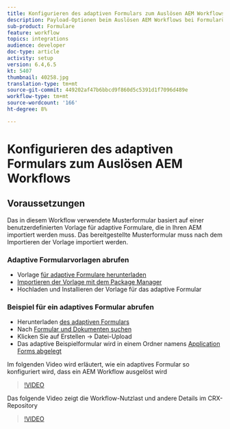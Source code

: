 ```yaml
---
title: Konfigurieren des adaptiven Formulars zum Auslösen AEM Workflows
description: Payload-Optionen beim Auslösen AEM Workflows bei Formularübermittlung konfigurieren
sub-product: Formulare
feature: workflow
topics: integrations
audience: developer
doc-type: article
activity: setup
version: 6.4,6.5
kt: 5407
thumbnail: 40258.jpg
translation-type: tm+mt
source-git-commit: 449202af47b6bbcd9f860d5c5391d1f7096d489e
workflow-type: tm+mt
source-wordcount: '166'
ht-degree: 8%

---
```



# Konfigurieren des adaptiven Formulars zum Auslösen AEM Workflows

## Voraussetzungen

Das in diesem Workflow verwendete Musterformular basiert auf einer benutzerdefinierten Vorlage für adaptive Formulare, die in Ihren AEM importiert werden muss. Das bereitgestellte Musterformular muss nach dem Importieren der Vorlage importiert werden.

### Adaptive Formularvorlagen abrufen

* Vorlage [für adaptive Formulare herunterladen](assets/af-form-template.zip)
* [Importieren der Vorlage mit dem Package Manager](http://localhost:4502/crx/packmgr/index.jsp)
* Hochladen und Installieren der Vorlage für das adaptive Formular

### Beispiel für ein adaptives Formular abrufen

* Herunterladen [des adaptiven Formulars](assets/peak-application-form.zip)
* Nach [Formular und Dokumenten suchen](http://localhost:4502/aem/forms.html/content/dam/formsanddocuments)
* Klicken Sie auf Erstellen -> Datei-Upload
* Das adaptive Beispielformular wird in einem Ordner namens [Application Forms abgelegt](http://localhost:4502/aem/forms.html/content/dam/formsanddocuments/applicationforms)

Im folgenden Video wird erläutert, wie ein adaptives Formular so konfiguriert wird, dass ein AEM Workflow ausgelöst wird
>[!VIDEO](https://video.tv.adobe.com/v/40258/?quality=9&learn=on)

Das folgende Video zeigt die Workflow-Nutzlast und andere Details im CRX-Repository

>[!VIDEO](https://video.tv.adobe.com/v/40259/?quality=9&learn=on)


